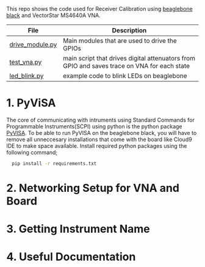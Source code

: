 
This repo shows the code used for Receiver Calibration using [beaglebone black](https://beagleboard.org/black) and VectorStar MS4640A VNA.

<div align="center">
  
| File | Description |
|---|---|
| [drive_module.py](https://github.com/SitwalaM/cefim_vna_beagle/blob/main/scripts/drive_module.py) | Main modules that are used to drive the GPIOs|
| [test_vna.py](https://github.com/SitwalaM/cefim_vna_beagle/blob/main/scripts/test_vna.py) | main script that drives digital attenuators from GPIO and saves trace on VNA for each state|
|[led_blink.py](https://github.com/SitwalaM/cefim_vna_beagle/blob/main/scripts/led_blink.py)  | example code to blink LEDs on beaglebone |
  
</div>

# 1. PyViSA

The core of communicating with intruments using Standard Commands for Programmable Instruments(SCPI) using python is the python package [PyVISA](https://pyvisa.readthedocs.io/en/latest/introduction/getting.html). To be able to run PyVISA on the beaglebone black, you will have to remove all unneccesary installations that come with the board like Cloud9 IDE to make space available. Install required python packages using the following command;

```bash
  pip install -r requirements.txt 
```

# 2. Networking Setup for VNA and Board


# 3. Getting Instrument Name


# 4. Useful Documentation
